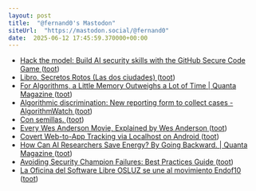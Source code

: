 ```yaml
---
layout: post
title:  "@fernand0's Mastodon"
siteUrl:  "https://mastodon.social/@fernand0"
date:  2025-06-12 17:45:59.370000+00:00
---
```

*  [Hack the model: Build AI security skills with the GitHub Secure Code Game ](https://github.blog/security/hack-the-model-build-ai-security-skills-with-the-github-secure-code-game) ([toot](https://mastodon.social/@fernand0/114671639551022990))
*  [Libro. Secretos Rotos (Las dos ciudades) ](https://fotografiasenmovimiento.wordpress.com/2025/06/12/libro-secretos-rotos-las-dos-ciudades) ([toot](https://mastodon.social/@fernand0/114671414440995781))
*  [For Algorithms, a Little Memory Outweighs a Lot of Time \| Quanta Magazine ](https://www.quantamagazine.org/for-algorithms-a-little-memory-outweighs-a-lot-of-time-20250521) ([toot](https://mastodon.social/@fernand0/114671378452765761))
*  [Algorithmic discrimination: New reporting form to collect cases - AlgorithmWatch ](https://algorithmwatch.org/en/press-release-reporting-form-collect-cases) ([toot](https://mastodon.social/@fernand0/114671149254483926))
*  [Con semillas. ](https://avecesunafoto.wordpress.com/2025/06/12/con-semillas) ([toot](https://mastodon.social/@fernand0/114671062301489061))
*  [Every Wes Anderson Movie, Explained by Wes Anderson ](https://www.openculture.com/2025/06/every-wes-anderson-movie-explained-by-wes-anderson.htm) ([toot](https://mastodon.social/@fernand0/114670769495096320))
*  [Covert Web-to-App Tracking via Localhost on Android ](https://localmess.github.io) ([toot](https://mastodon.social/@fernand0/114670630697430216))
*  [How Can AI Researchers Save Energy? By Going Backward. \| Quanta Magazine ](https://www.quantamagazine.org/how-can-ai-researchers-save-energy-by-going-backward-20250530) ([toot](https://mastodon.social/@fernand0/114670354072947970))
*  [Avoiding Security Champion Failures: Best Practices Guide ](https://shehackspurple.ca/2025/05/31/security-champion-worst-practices-my-slides-from-barcelona) ([toot](https://mastodon.social/@fernand0/114670232269249735))
*  [La Oficina del Software Libre OSLUZ se une al movimiento Endof10 ](https://www.unizar.es/actualidad/vernoticia_ng.php?id=9065) ([toot](https://mastodon.social/@fernand0/114669858972188971))
